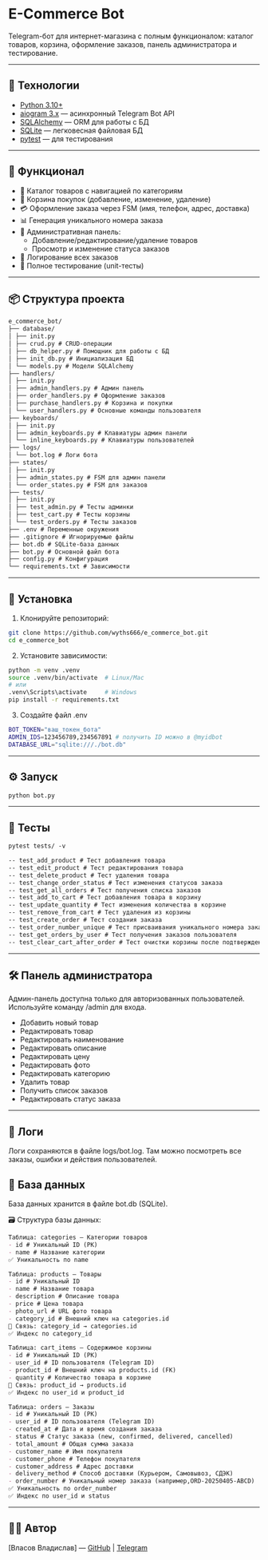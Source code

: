# E-Commerce Bot

Telegram-бот для интернет-магазина с полным функционалом: каталог товаров, корзина, оформление заказов, панель администратора и тестирование.

---

## 🧰 Технологии

- [Python 3.10+](https://www.python.org/)
- [aiogram 3.x](https://docs.aiogram.dev/) — асинхронный Telegram Bot API
- [SQLAlchemy](https://www.sqlalchemy.org/) — ORM для работы с БД
- [SQLite](https://www.sqlite.org/index.html) — легковесная файловая БД
- [pytest](https://docs.pytest.org/) — для тестирования

---

## 🧩 Функционал

- 🛒 Каталог товаров с навигацией по категориям
- 🛒 Корзина покупок (добавление, изменение, удаление)
- 💳 Оформление заказа через FSM (имя, телефон, адрес, доставка)
- 📊 Генерация уникального номера заказа
- 🎯 Административная панель:
  - Добавление/редактирование/удаление товаров
  - Просмотр и изменение статуса заказов
- 📝 Логирование всех заказов
- 🧪 Полное тестирование (unit-тесты)

---

## 📦 Структура проекта
```markdown
e_commerce_bot/
├── database/
│ ├── init.py
│ ├── crud.py # CRUD-операции
│ ├── db_helper.py # Помощник для работы с БД
│ ├── init_db.py # Инициализация БД
│ └── models.py # Модели SQLAlchemy
├── handlers/
│ ├── init.py
│ ├── admin_handlers.py # Админ панель
│ ├── order_handlers.py # Оформление заказов
│ ├── purchase_handlers.py # Корзина и покупки
│ └── user_handlers.py # Основные команды пользователя
├── keyboards/
│ ├── init.py
│ ├── admin_keyboards.py # Клавиатуры админ панели
│ └── inline_keyboards.py # Клавиатуры пользователей
├── logs/
│ └── bot.log # Логи бота
├── states/
│ ├── init.py
│ ├── admin_states.py # FSM для админ панели
│ └── order_states.py # FSM для заказов
├── tests/
│ ├── init.py
│ ├── test_admin.py # Тесты админки
│ ├── test_cart.py # Тесты корзины
│ └── test_orders.py # Тесты заказов
├── .env # Переменные окружения
├── .gitignore # Игнорируемые файлы
├── bot.db # SQLite-база данных
├── bot.py # Основной файл бота
├── config.py # Конфигурация
└── requirements.txt # Зависимости
```
---

## 🔧 Установка
1. Клонируйте репозиторий:
```bash
git clone https://github.com/wyths666/e_commerce_bot.git
cd e_commerce_bot
```

2. Установите зависимости:
```bash
python -m venv .venv
source .venv/bin/activate  # Linux/Mac
# или
.venv\Scripts\activate     # Windows
pip install -r requirements.txt
```
3. Создайте файл .env
```bash
BOT_TOKEN="ваш_токен_бота"
ADMIN_IDS=123456789,234567891 # получить ID можно в @myidbot 
DATABASE_URL="sqlite:///./bot.db"
```
---

## ⚙ Запуск
```bash
python bot.py
```
---

## 🧪 Тесты
```markdown
pytest tests/ -v

-- test_add_product # Тест добавления товара
-- test_edit_product # Тест редактирования товара   
-- test_delete_product # Тест удаления товара
-- test_change_order_status # Тест изменения статусов заказа
-- test_get_all_orders # Тест получения списка заказов     
-- test_add_to_cart # Тест добавления товара в корзину       
-- test_update_quantity # Тест изменения количества в корзине    
-- test_remove_from_cart # Тест удаления из корзины  
-- test_create_order # Тест создания заказа        
-- test_order_number_unique # Тест присваивания уникального номера заказа 
-- test_get_orders_by_user # Тест получения заказов пользователя  
-- test_clear_cart_after_order # Тест очистки корзины после подтверждения заказа
```
---

## 🛠 Панель администратора

Админ-панель доступна только для авторизованных пользователей.
Используйте команду /admin для входа.
- Добавить новый товар
- Редактировать товар
 - Редактировать наименование
 - Редактировать описание
 - Редактировать цену
 - Редактировать фото
 - Редактировать категорию
 - Удалить товар
- Получить список заказов
 - Редактировать статус заказа

---

## 📄 Логи
Логи сохраняются в файле logs/bot.log.
Там можно посмотреть все заказы, ошибки и действия пользователей.

## 📂 База данных
База данных хранится в файле bot.db (SQLite).

🗃️ Структура базы данных:
```markdown
Таблица: categories — Категории товаров
- id # Уникальный ID (PK)
- name # Название категории
✅ Уникальность по name 

Таблица: products — Товары
- id # Уникальный ID 
- name # Название товара
- description # Описание товара
- price # Цена товара
- photo_url # URL фото товара
- category_id # Внешний ключ на categories.id  
🔗 Связь: category_id → categories.id 
✅ Индекс по category_id 

Таблица: cart_items — Содержимое корзины
- id # Уникальный ID (PK)
- user_id # ID пользователя (Telegram ID)
- product_id # Внешний ключ на products.id (FK)
- quantity # Количество товара в корзине
🔗 Связь: product_id → products.id
✅ Индекс по user_id и product_id 

Таблица: orders — Заказы
- id # Уникальный ID (PK)
- user_id # ID пользователя (Telegram ID)
- created_at # Дата и время создания заказа
- status # Статус заказа (new, confirmed, delivered, cancelled)
- total_amount # Общая сумма заказа 
- customer_name # Имя покупателя
- customer_phone # Телефон покупателя 
- customer_address # Адрес доставки
- delivery_method # Способ доставки (Курьером, Самовывоз, СДЭК) 
- order_number # Уникальный номер заказа (например,ORD-20250405-ABCD)
✅ Уникальность по order_number
✅ Индекс по user_id и status 
```
---

## 👨‍💻 Автор

[Власов Владиcлав] — [GitHub](https://github.com/wyths666) | [Telegram](https://t.me/wyths666)